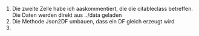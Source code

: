 1. Die zweite Zelle habe ich aaskommentiert, die die citableclass betreffen. Die Daten werden direkt aus ../data geladen
2. Die Methode Json2DF umbauen, dass ein DF gleich erzeugt wird
3. 